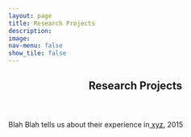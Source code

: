 ```yaml
---
layout: page
title: Research Projects
description: 
image: 
nav-menu: false
show_tile: false
---
```


<!-- Main -->
<div id="main" class="alt">

<!-- One -->
<section id="one">
	<div class="inner">
		<header class="major">
			<h1>Research Projects</h1>
		</header>

<!-- Content -->
<p>Blah Blah tells us about their experience in<a href="https://epdampiitb.github.io/p/exp/projects/proj1.html"> xyz</a>, 2015</p>
    
